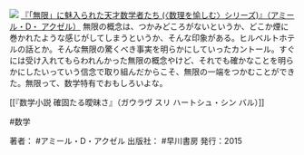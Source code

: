 [![](https://images-fe.ssl-images-amazon.com/images/I/41ul-IuqfhL._SL160_.jpg)](http://www.amazon.co.jp/exec/obidos/ASIN/4150504423/choiyaki81-22/ref=nosim)
[『「無限」に魅入られた天才数学者たち (〈数理を愉しむ〉シリーズ)』（アミール・D・ アクゼル）](http://www.amazon.co.jp/exec/obidos/ASIN/4150504423/choiyaki81-22/ref=nosim)
無限の概念は、つかみどころがないというか、どこか煙に巻かれたような感じがしてしまうというか、そんな印象がある。ヒルベルトホテルの話とか。そんな無限の驚くべき事実を明らかにしていったカントール。すぐには受け入れてもらわれんかった無限の概念やけど、それでも確かなことを明らかにしたいっていう信念で取り組んだからこそ、無限の一端をつかむことができた。無限って、数学特有でおもしろいよな。

[[『数学小説 確固たる曖昧さ』（ガウラヴ スリ ハートシュ・シン バル）]]

#数学 

著者： #アミール・D・アクゼル
出版社： #早川書房
発行：2015


